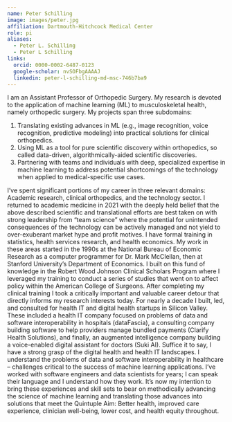```yaml
---
name: Peter Schilling 
image: images/peter.jpg
affiliation: Dartmouth-Hitchcock Medical Center
role: pi 
aliases:
  - Peter L. Schilling 
  - Peter L Schilling 
links:
  orcid: 0000-0002-6487-0123 
  google-scholar: nvSOFbgAAAAJ
  linkedin: peter-l-schilling-md-msc-746b7ba9
---
```


I am an Assistant Professor of Orthopedic Surgery.  My research is devoted to the application of machine learning (ML) to musculoskeletal health, namely orthopedic surgery.  My projects span three subdomains:

1.	Translating existing advances in ML (e.g., image recognition, voice recognition, predictive modeling) into practical solutions for clinical orthopedics.
2.	Using ML as a tool for pure scientific discovery within orthopedics, so called data-driven, algorithmically-aided scientific discoveries.
3.	Partnering with teams and individuals with deep, specialized expertise in machine learning to address potential shortcomings of the technology when applied to medical-specific use cases.

I’ve spent significant portions of my career in three relevant domains:  Academic research, clinical orthopedics, and the technology sector.  I returned to academic medicine in 2021 with the deeply held belief that the above described scientific and translational efforts are best taken on with strong leadership from “team science” where the potential for unintended consequences of the technology can be actively managed and not yield to over-exuberant market hype and profit motives.  I have formal training in statistics, health services research, and health economics.  My work in these areas started in the 1990s at the National Bureau of Economic Research as a computer programmer for Dr. Mark McClellan, then at Stanford University’s Department of Economics.  I built on this fund of knowledge in the Robert Wood Johnson Clinical Scholars Program where I leveraged my training to conduct a series of studies that went on to affect policy within the American College of Surgeons.  After completing my clinical training I took a critically important and valuable career detour that directly informs my research interests today.  For nearly a decade I built, led, and consulted for health IT and digital health startups in Silicon Valley.  These included a health IT company focused on problems of data and software interoperability in hospitals (dataFascia), a consulting company building software to help providers manage bundled payments (Clarify Health Solutions), and finally, an augmented intelligence company building a voice-enabled digital assistant for doctors (Suki AI).  Suffice it to say, I have a strong grasp of the digital health and health IT landscapes.  I understand the problems of data and software interoperability in healthcare – challenges critical to the success of machine learning applications.   I’ve worked with software engineers and data scientists for years; I can speak their language and I understand how they work.  It’s now my intention to bring these experiences and skill sets to bear on methodically advancing the science of machine learning and translating those advances into solutions that meet the Quintuple Aim:  Better health, improved care experience, clinician well-being, lower cost, and health equity throughout.


